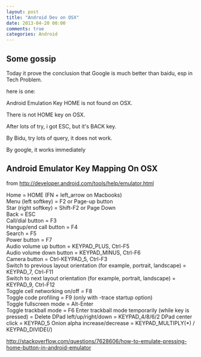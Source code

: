 ```yaml
---
layout: post
title: "Android Dev on OSX"
date: 2013-04-20 00:00
comments: true
categories: Android
---
```


Some gossip
-----

Today it prove the conclusion that Google is much better than baidu, esp in Tech Problem.

here is one:

Android Emulation Key HOME is not found on OSX.  

There is not HOME key on OSX.

After lots of try, i got ESC, but it's BACK key.

By Bidu, try lots of query, it does not work.

By google, it works immediately


Android Emulator Key Mapping On OSX
------


from http://developer.android.com/tools/help/emulator.html

Home = HOME (FN + left_arrow on Macbooks)  
Menu (left softkey) = F2 or Page-up button  
Star (right softkey) = Shift-F2 or Page Down  
Back = ESC  
Call/dial button = F3  
Hangup/end call button = F4  
Search = F5  
Power button = F7  
Audio volume up button = KEYPAD_PLUS, Ctrl-F5  
Audio volume down button = KEYPAD_MINUS, Ctrl-F6  
Camera button = Ctrl-KEYPAD_5, Ctrl-F3  
Switch to previous layout orientation (for example, portrait, landscape) = KEYPAD_7, Ctrl-F11  
Switch to next layout orientation (for example, portrait, landscape) = KEYPAD_9, Ctrl-F12  
Toggle cell networking on/off = F8  
Toggle code profiling = F9 (only with -trace startup option)  
Toggle fullscreen mode = Alt-Enter  
Toggle trackball mode = F6
Enter trackball mode temporarily (while key is pressed) = Delete
DPad left/up/right/down = KEYPAD_4/8/6/2
DPad center click = KEYPAD_5
Onion alpha increase/decrease = KEYPAD_MULTIPLY(*) / KEYPAD_DIVIDE(/)


http://stackoverflow.com/questions/7628606/how-to-emulate-pressing-home-button-in-android-emulator